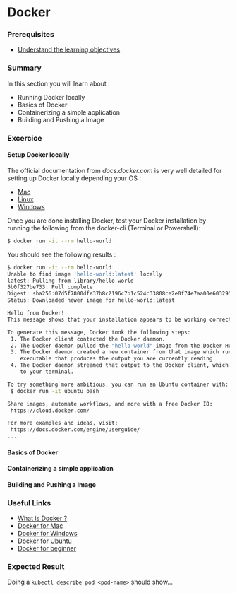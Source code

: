# Docker

### Prerequisites  
* [Understand the learning objectives](../learningObjectives.md)

### Summary

In this section you will learn about :
* Running Docker locally
* Basics of Docker
* Containerizing a simple application
* Building and Pushing a Image

### Excercice

#### Setup Docker locally

The official documentation from *docs.docker.com* is very well detailed for setting up Docker locally depending your OS :
* [Mac](https://docs.docker.com/docker-for-mac/)
* [Linux](https://docs.docker.com/engine/installation/linux/) 
* [Windows](https://docs.docker.com/docker-for-windows/)

Once you are done installing Docker, test your Docker installation by running the following from the docker-cli (Terminal or Powershell):
```bash
$ docker run -it --rm hello-world
```

You should see the following results : 
```bash
$ docker run -it --rm hello-world
Unable to find image 'hello-world:latest' locally
latest: Pulling from library/hello-world
5b0f327be733: Pull complete
Digest: sha256:07d5f7800dfe37b8c2196c7b1c524c33808ce2e0f74e7aa00e603295ca9a0972
Status: Downloaded newer image for hello-world:latest

Hello from Docker!
This message shows that your installation appears to be working correctly.

To generate this message, Docker took the following steps:
 1. The Docker client contacted the Docker daemon.
 2. The Docker daemon pulled the "hello-world" image from the Docker Hub.
 3. The Docker daemon created a new container from that image which runs the
    executable that produces the output you are currently reading.
 4. The Docker daemon streamed that output to the Docker client, which sent it
    to your terminal.

To try something more ambitious, you can run an Ubuntu container with:
 $ docker run -it ubuntu bash

Share images, automate workflows, and more with a free Docker ID:
 https://cloud.docker.com/

For more examples and ideas, visit:
 https://docs.docker.com/engine/userguide/
...
```

#### Basics of Docker

#### Containerizing a simple application
#### Building and Pushing a Image



### Useful Links
* [What is Docker ?](https://www.docker.com/what-docker)
* [Docker for Mac](https://store.docker.com/editions/community/docker-ce-desktop-mac)
* [Docker for Windows](https://store.docker.com/editions/community/docker-ce-desktop-windows)
* [Docker for Ubuntu](https://store.docker.com/editions/community/docker-ce-server-ubuntu)
* [Docker for beginner](https://github.com/docker/labs/blob/master/beginner/readme.md)

### Expected Result

Doing a `kubectl describe pod <pod-name>` should show...